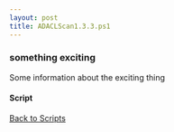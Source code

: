 ```yaml
---
layout: post
title: ADACLScan1.3.3.ps1
---
```


### something exciting

Some information about the exciting thing

#### Script

<script async src="https://gist-it.appspot.com/github.com/BanterBoy/scripts-blog/blob/master/PowerShell/scripts/activeDirectory/ADACLScan1.3.3.ps1"></script>

<a href="/menu/_pages/scripts.html">Back to Scripts</a>

